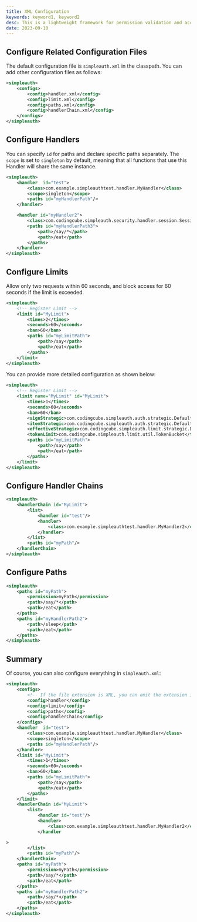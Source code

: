 ```yaml
---
title: XML Configuration
keywords: keyword1, keyword2
desc: This is a lightweight framework for permission validation and access control based on SpringBoot. It is suitable for lightweight and progressive projects.
date: 2023-09-10
---
```


## Configure Related Configuration Files
The default configuration file is `simpleauth.xml` in the classpath. You can add other configuration files as follows:

```xml
<simpleauth>
	<configs>
		<config>handler.xml</config>
		<config>limit.xml</config>
		<config>paths.xml</config>
		<config>handlerChain.xml</config>
	</configs>
</simpleauth>
```

## Configure Handlers
You can specify `id` for paths and declare specific paths separately. The `scope` is set to `singleton` by default, meaning that all functions that use this Handler will share the same instance.

```xml
<simpleauth>
    <handler  id="test">
        <class>com.example.simpleauthtest.handler.MyHandler</class>
        <scope>singleton</scope>
        <paths id="myHandlerPath"/>
    </handler>

    <handler id="myHandler2">
        <class>com.codingcube.simpleauth.security.handler.session.SessionMigratorHandler</class>
        <paths id="myHandlerPath3">
            <path>/say/*</path>
            <path>/eat</path>
        </paths>
    </handler>
</simpleauth>
```

## Configure Limits
Allow only two requests within 60 seconds, and block access for 60 seconds if the limit is exceeded.

```xml
<simpleauth>
    <!-- Register Limit -->
    <limit id="MyLimit">
        <times>2</times>
		<seconds>60</seconds>
		<ban>60</ban>
        <paths id="myLimitPath">
            <path>/say</path>
            <path>/eat</path>
        </paths>
    </limit>
</simpleauth>
```

You can provide more detailed configuration as shown below:

```xml
<simpleauth>
    <!-- Register Limit -->
    <limit name="MyLimit" id="MyLimit">
        <times>1</times>
		<seconds>60</seconds>
		<ban>60</ban>
        <signStrategic>com.codingcube.simpleauth.auth.strategic.DefaultItemStrategic</signStrategic>
        <itemStrategic>com.codingcube.simpleauth.auth.strategic.DefaultSignStrategic</itemStrategic>
        <effectiveStrategic>com.codingcube.simpleauth.limit.strategic.DefaultEffectiveStrategic</effectiveStrategic>
        <tokenLimit>com.codingcube.simpleauth.limit.util.TokenBucket</tokenLimit>
        <paths id="myLimitPath">
            <path>/say</path>
            <path>/eat</path>
        </paths>
    </limit>
</simpleauth>
```

## Configure Handler Chains

```xml
<simpleauth>
    <handlerChain id="MyLimit">
		<list>
			<handler id="test"/>
			<handler>
				<class>com.example.simpleauthtest.handler.MyHandler2</class>
			</handler>
		</list>
		<paths id="myPath"/>
    </handlerChain>
</simpleauth>
```

## Configure Paths

```xml
<simpleauth>
    <paths id="myPath">
        <permission>myPath</permission>
        <path>/say/*</path>
        <path>/eat</path>
    </paths>
    <paths id="myHandlerPath2">
        <path>/sleep</path>
        <path>/eat</path>
    </paths>
</simpleauth>
```

## Summary
Of course, you can also configure everything in `simpleauth.xml`:

```xml
<simpleauth>
	<configs>
        <!-- If the file extension is XML, you can omit the extension in the configuration file -->
		<config>handler</config>
		<config>limit</config>
		<config>paths</config>
		<config>handlerChain</config>
	</configs>
    <handler  id="test">
        <class>com.example.simpleauthtest.handler.MyHandler</class>
        <scope>singleton</scope>
        <paths id="myHandlerPath"/>
    </handler>
    <limit id="MyLimit">
        <times>1</times>
		<seconds>60</seconds>
		<ban>60</ban>
        <paths id="myLimitPath">
            <path>/say</path>
            <path>/eat</path>
        </paths>
    </limit>
    <handlerChain id="MyLimit">
		<list>
			<handler id="test"/>
			<handler>
				<class>com.example.simpleauthtest.handler.MyHandler2</class>
			</handler

>
		</list>
		<paths id="myPath"/>
    </handlerChain>
    <paths id="myPath">
        <permission>myPath</permission>
        <path>/say/*</path>
        <path>/eat</path>
    </paths>
    <paths id="myHandlerPath2">
        <path>/say/*</path>
        <path>/eat</path>
    </paths>
</simpleauth>
```